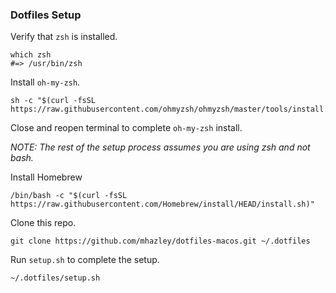 ### Dotfiles Setup

Verify that `zsh` is installed.

    which zsh
    #=> /usr/bin/zsh

Install `oh-my-zsh`.

    sh -c "$(curl -fsSL https://raw.githubusercontent.com/ohmyzsh/ohmyzsh/master/tools/install.sh)"

Close and reopen terminal to complete `oh-my-zsh` install.

*NOTE: The rest of the setup process assumes you are using zsh and not bash.*

Install Homebrew

    /bin/bash -c "$(curl -fsSL https://raw.githubusercontent.com/Homebrew/install/HEAD/install.sh)"

Clone this repo.

    git clone https://github.com/mhazley/dotfiles-macos.git ~/.dotfiles

Run `setup.sh` to complete the setup.

    ~/.dotfiles/setup.sh


